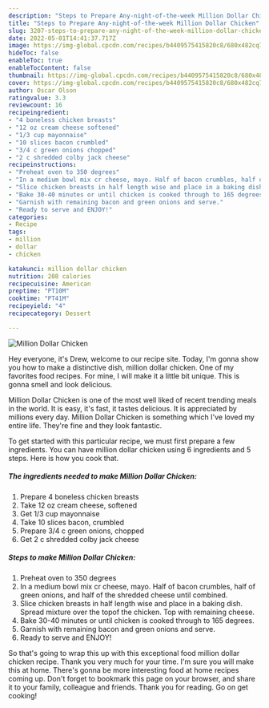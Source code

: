 ```yaml
---
description: "Steps to Prepare Any-night-of-the-week Million Dollar Chicken"
title: "Steps to Prepare Any-night-of-the-week Million Dollar Chicken"
slug: 3207-steps-to-prepare-any-night-of-the-week-million-dollar-chicken
date: 2022-05-01T14:41:37.717Z
image: https://img-global.cpcdn.com/recipes/b4409575415820c8/680x482cq70/million-dollar-chicken-recipe-main-photo.jpg
hideToc: false
enableToc: true
enableTocContent: false
thumbnail: https://img-global.cpcdn.com/recipes/b4409575415820c8/680x482cq70/million-dollar-chicken-recipe-main-photo.jpg
cover: https://img-global.cpcdn.com/recipes/b4409575415820c8/680x482cq70/million-dollar-chicken-recipe-main-photo.jpg
author: Oscar Olson
ratingvalue: 3.3
reviewcount: 16
recipeingredient:
- "4 boneless chicken breasts"
- "12 oz cream cheese softened"
- "1/3 cup mayonnaise"
- "10 slices bacon crumbled"
- "3/4 c green onions chopped"
- "2 c shredded colby jack cheese"
recipeinstructions:
- "Preheat oven to 350 degrees"
- "In a medium bowl mix cr cheese, mayo. Half of bacon crumbles, half of green onions, and half of the shredded cheese until combined."
- "Slice chicken breasts in half length wise and place in a baking dish. Spread mixture over the topof the chicken. Top with remaining cheese."
- "Bake 30-40 minutes or until chicken is cooked through to 165 degrees."
- "Garnish with remaining bacon and green onions and serve."
- "Ready to serve and ENJOY!"
categories:
- Recipe
tags:
- million
- dollar
- chicken

katakunci: million dollar chicken 
nutrition: 208 calories
recipecuisine: American
preptime: "PT10M"
cooktime: "PT41M"
recipeyield: "4"
recipecategory: Dessert

---
```



![Million Dollar Chicken](https://img-global.cpcdn.com/recipes/b4409575415820c8/680x482cq70/million-dollar-chicken-recipe-main-photo.jpg)

Hey everyone, it's Drew, welcome to our recipe site. Today, I'm gonna show you how to make a distinctive dish, million dollar chicken. One of my favorites food recipes. For mine, I will make it a little bit unique. This is gonna smell and look delicious.

Million Dollar Chicken is one of the most well liked of recent trending meals in the world. It is easy, it's fast, it tastes delicious. It is appreciated by millions every day. Million Dollar Chicken is something which I've loved my entire life. They're fine and they look fantastic.




To get started with this particular recipe, we must first prepare a few ingredients. You can have million dollar chicken using 6 ingredients and 5 steps. Here is how you cook that.

<!--inarticleads1-->

##### The ingredients needed to make Million Dollar Chicken:

1. Prepare 4 boneless chicken breasts
1. Take 12 oz cream cheese, softened
1. Get 1/3 cup mayonnaise
1. Take 10 slices bacon, crumbled
1. Prepare 3/4 c green onions, chopped
1. Get 2 c shredded colby jack cheese




<!--inarticleads2-->

##### Steps to make Million Dollar Chicken:

1. Preheat oven to 350 degrees
1. In a medium bowl mix cr cheese, mayo. Half of bacon crumbles, half of green onions, and half of the shredded cheese until combined.
1. Slice chicken breasts in half length wise and place in a baking dish. Spread mixture over the topof the chicken. Top with remaining cheese.
1. Bake 30-40 minutes or until chicken is cooked through to 165 degrees.
1. Garnish with remaining bacon and green onions and serve.
1. Ready to serve and ENJOY!



So that's going to wrap this up with this exceptional food million dollar chicken recipe. Thank you very much for your time. I'm sure you will make this at home. There's gonna be more interesting food at home recipes coming up. Don't forget to bookmark this page on your browser, and share it to your family, colleague and friends. Thank you for reading. Go on get cooking!
